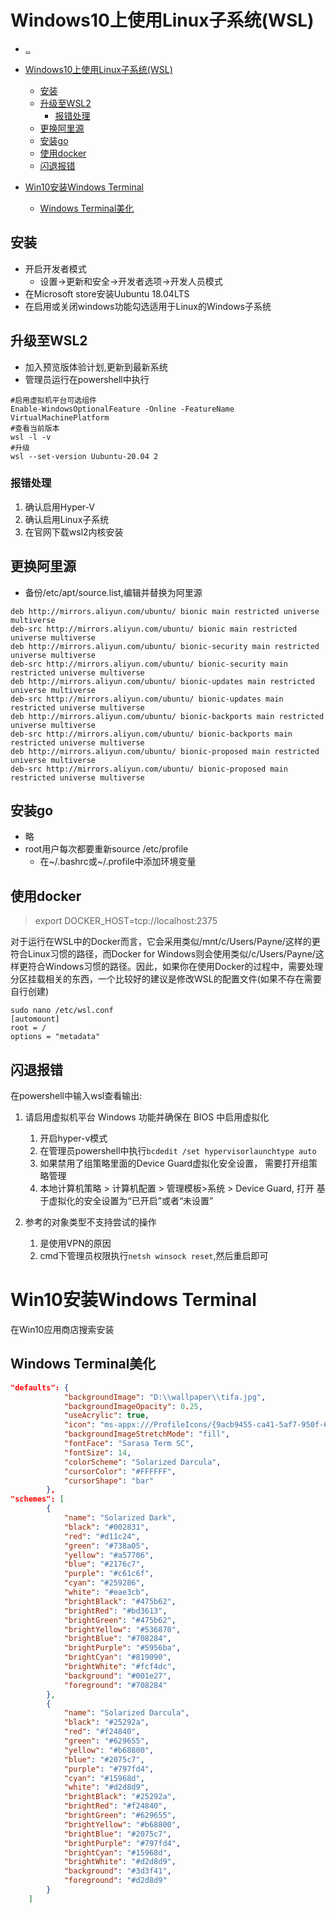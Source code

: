# Windows10上使用Linux子系统(WSL)

- [..](linux-catalog.md)

- [Windows10上使用Linux子系统(WSL)](#windows10上使用linux子系统wsl)
  - [安装](#安装)
  - [升级至WSL2](#升级至wsl2)
    - [报错处理](#报错处理)
  - [更换阿里源](#更换阿里源)
  - [安装go](#安装go)
  - [使用docker](#使用docker)
  - [闪退报错](#闪退报错)
- [Win10安装Windows Terminal](#win10安装windows-terminal)
  - [Windows Terminal美化](#windows-terminal美化)

## 安装

- 开启开发者模式
    + 设置->更新和安全->开发者选项->开发人员模式
- 在Microsoft store安装Uubuntu 18.04LTS
- 在启用或关闭windows功能勾选适用于Linux的Windows子系统

## 升级至WSL2

- 加入预览版体验计划,更新到最新系统
- 管理员运行在powershell中执行
```
#启用虚拟机平台可选组件
Enable-WindowsOptionalFeature -Online -FeatureName VirtualMachinePlatform
#查看当前版本
wsl -l -v
#升级
wsl --set-version Uubuntu-20.04 2
```

### 报错处理

1. 确认启用Hyper-V
2. 确认启用Linux子系统
3. 在官网下载wsl2内核安装

## 更换阿里源

- 备份/etc/apt/source.list,编辑并替换为阿里源

```
deb http://mirrors.aliyun.com/ubuntu/ bionic main restricted universe multiverse
deb-src http://mirrors.aliyun.com/ubuntu/ bionic main restricted universe multiverse
deb http://mirrors.aliyun.com/ubuntu/ bionic-security main restricted universe multiverse
deb-src http://mirrors.aliyun.com/ubuntu/ bionic-security main restricted universe multiverse
deb http://mirrors.aliyun.com/ubuntu/ bionic-updates main restricted universe multiverse
deb-src http://mirrors.aliyun.com/ubuntu/ bionic-updates main restricted universe multiverse
deb http://mirrors.aliyun.com/ubuntu/ bionic-backports main restricted universe multiverse
deb-src http://mirrors.aliyun.com/ubuntu/ bionic-backports main restricted universe multiverse
deb http://mirrors.aliyun.com/ubuntu/ bionic-proposed main restricted universe multiverse
deb-src http://mirrors.aliyun.com/ubuntu/ bionic-proposed main restricted universe multiverse
```

## 安装go

- 略
- root用户每次都要重新source /etc/profile
    + 在~/.bashrc或~/.profile中添加环境变量

## 使用docker
> export DOCKER_HOST=tcp://localhost:2375

对于运行在WSL中的Docker而言，它会采用类似/mnt/c/Users/Payne/这样的更符合Linux习惯的路径，而Docker for Windows则会使用类似/c/Users/Payne/这样更符合Windows习惯的路径。因此，如果你在使用Docker的过程中，需要处理分区挂载相关的东西，一个比较好的建议是修改WSL的配置文件(如果不存在需要自行创建)
```
sudo nano /etc/wsl.conf
[automount]
root = /
options = "metadata"
```

## 闪退报错

在powershell中输入wsl查看输出:

1. 请启用虚拟机平台 Windows 功能并确保在 BIOS 中启用虚拟化
   1. 开启hyper-v模式
   2. 在管理员powershell中执行`bcdedit /set hypervisorlaunchtype auto`
   3. 如果禁用了组策略里面的Device Guard虚拟化安全设置， 需要打开组策略管理
   4. 本地计算机策略 > 计算机配置 > 管理模板>系统 > Device Guard, 打开 基于虚拟化的安全设置为“已开启”或者“未设置”

2. 参考的对象类型不支持尝试的操作
   1.  是使用VPN的原因
   2.  cmd下管理员权限执行`netsh winsock reset`,然后重启即可

# Win10安装Windows Terminal

在Win10应用商店搜索安装

## Windows Terminal美化

```json
"defaults": {
			"backgroundImage": "D:\\wallpaper\\tifa.jpg",
			"backgroundImageOpacity": 0.25,
			"useAcrylic": true,
			"icon": "ms-appx:///ProfileIcons/{9acb9455-ca41-5af7-950f-6bca1bc9722f}.png",
			"backgroundImageStretchMode": "fill",
			"fontFace": "Sarasa Term SC",
			"fontSize": 14,
			"colorScheme": "Solarized Darcula",
			"cursorColor": "#FFFFFF",
			"cursorShape": "bar"
		},
"schemes": [
		{
			"name": "Solarized Dark",
			"black": "#002831",
			"red": "#d11c24",
			"green": "#738a05",
			"yellow": "#a57706",
			"blue": "#2176c7",
			"purple": "#c61c6f",
			"cyan": "#259286",
			"white": "#eae3cb",
			"brightBlack": "#475b62",
			"brightRed": "#bd3613",
			"brightGreen": "#475b62",
			"brightYellow": "#536870",
			"brightBlue": "#708284",
			"brightPurple": "#5956ba",
			"brightCyan": "#819090",
			"brightWhite": "#fcf4dc",
			"background": "#001e27",
			"foreground": "#708284"
		},
		{
			"name": "Solarized Darcula",
			"black": "#25292a",
			"red": "#f24840",
			"green": "#629655",
			"yellow": "#b68800",
			"blue": "#2075c7",
			"purple": "#797fd4",
			"cyan": "#15968d",
			"white": "#d2d8d9",
			"brightBlack": "#25292a",
			"brightRed": "#f24840",
			"brightGreen": "#629655",
			"brightYellow": "#b68800",
			"brightBlue": "#2075c7",
			"brightPurple": "#797fd4",
			"brightCyan": "#15968d",
			"brightWhite": "#d2d8d9",
			"background": "#3d3f41",
			"foreground": "#d2d8d9"
		}
	]
```
